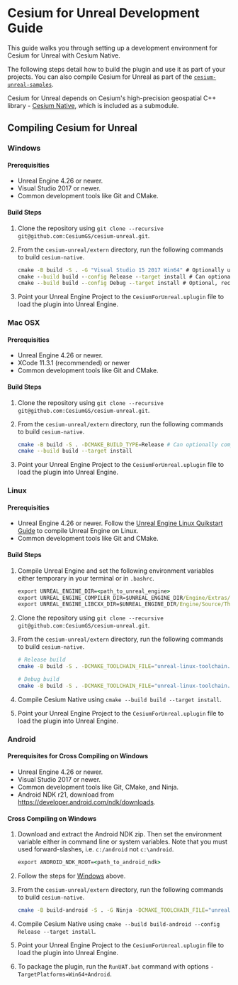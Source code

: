 # Cesium for Unreal Development Guide

This guide walks you through setting up a development environment for Cesium for Unreal with Cesium Native.

The following steps detail how to build the plugin and use it as part of your projects. You can also compile Cesium for Unreal as part of the [`cesium-unreal-samples`](https://github.com/CesiumGS/cesium-unreal-samples.git).

Cesium for Unreal depends on Cesium's high-precision geospatial C++ library - [Cesium Native](https://github.com/CesiumGS/cesium-native), which is included as a submodule.

## Compiling Cesium for Unreal

### Windows

#### Prerequisities

* Unreal Engine 4.26 or newer.
* Visual Studio 2017 or newer.
* Common development tools like Git and CMake.

#### Build Steps

1. Clone the repository using `git clone --recursive git@github.com:CesiumGS/cesium-unreal.git`.
2. From the `cesium-unreal/extern` directory, run the following commands to build `cesium-native`.

    ```cmd
    cmake -B build -S . -G "Visual Studio 15 2017 Win64" # Optionally use "Visual Studio 16 2019"
    cmake --build build --config Release --target install # Can optionally compile with --config RelWithDebInfo or MinSizeRel.
    cmake --build build --config Debug --target install # Optional, recommended for debugging
    ```

3. Point your Unreal Engine Project to the `CesiumForUnreal.uplugin` file to load the plugin into Unreal Engine.

### Mac OSX

#### Prerequisities

* Unreal Engine 4.26 or newer.
* XCode 11.3.1 (recommended) or newer
* Common development tools like Git and CMake.

#### Build Steps

1. Clone the repository using `git clone --recursive git@github.com:CesiumGS/cesium-unreal.git`.
2. From the `cesium-unreal/extern` directory, run the following commands to build `cesium-native`.

    ```bash
    cmake -B build -S . -DCMAKE_BUILD_TYPE=Release # Can optionally compile with RelWithDebInfo or MinSizeRel.
    cmake --build build --target install
    ```

3. Point your Unreal Engine Project to the `CesiumForUnreal.uplugin` file to load the plugin into Unreal Engine.

### Linux

#### Prerequisities

* Unreal Engine 4.26 or newer. Follow the [Unreal Engine Linux Quikstart Guide](https://docs.unrealengine.com/en-US/SharingAndReleasing/Linux/BeginnerLinuxDeveloper/SettingUpAnUnrealWorkflow/index.html) to compile Unreal Engine on Linux.
* Common development tools like Git and CMake.

#### Build Steps

1. Compile Unreal Engine and set the following environment variables either temporary in your terminal or in `.bashrc`.

    ```cmd
    export UNREAL_ENGINE_DIR=<path_to_unreal_engine>
    export UNREAL_ENGINE_COMPILER_DIR=$UNREAL_ENGINE_DIR/Engine/Extras/ThirdPartyNotUE/SDKs/HostLinux/Linux_x64/v17_clang-10.0.1-centos7/x86_64-unknown-linux-gnu
    export UNREAL_ENGINE_LIBCXX_DIR=$UNREAL_ENGINE_DIR/Engine/Source/ThirdParty/Linux/LibCxx
    ```

2. Clone the repository using `git clone --recursive git@github.com:CesiumGS/cesium-unreal.git`.
3. From the `cesium-unreal/extern` directory, run the following commands to build `cesium-native`.

    ```bash
    # Release build
    cmake -B build -S . -DCMAKE_TOOLCHAIN_FILE="unreal-linux-toolchain.cmake" -DCMAKE_POSITION_INDEPENDENT_CODE=ON -DCMAKE_BUILD_TYPE=Release

    # Debug build
    cmake -B build -S . -DCMAKE_TOOLCHAIN_FILE="unreal-linux-toolchain.cmake" -DCMAKE_POSITION_INDEPENDENT_CODE=ON -DCMAKE_BUILD_TYPE=Debug
    ```

4. Compile Cesium Native using `cmake --build build --target install`.

5. Point your Unreal Engine Project to the `CesiumForUnreal.uplugin` file to load the plugin into Unreal Engine.

### Android

#### Prerequisites for Cross Compiling on Windows

* Unreal Engine 4.26 or newer.
* Visual Studio 2017 or newer.
* Common development tools like Git, CMake, and Ninja.
* Android NDK r21, download from https://developer.android.com/ndk/downloads.

#### Cross Compiling on Windows

1. Download and extract the Android NDK zip. Then set the environment variable either in command line or system variables. Note that you must used forward-slashes, i.e. `c:/android` not `c:\android`.
    ```cmd
    export ANDROID_NDK_ROOT=<path_to_android_ndk>
    ```

2. Follow the steps for [Windows](#windows) above.
3. From the `cesium-unreal/extern` directory, run the following commands to build `cesium-native`.

    ```bash
    cmake -B build-android -S . -G Ninja -DCMAKE_TOOLCHAIN_FILE="unreal-android-toolchain.cmake" -DCMAKE_POSITION_INDEPENDENT_CODE=ON -DCMAKE_BUILD_TYPE=Release # or Debug, RelWithDebInfo
    ```

4. Compile Cesium Native using `cmake --build build-android --config Release --target install`.

5. Point your Unreal Engine Project to the `CesiumForUnreal.uplugin` file to load the plugin into Unreal Engine.
6. To package the plugin, run the `RunUAT.bat` command with options `-TargetPlatforms=Win64+Android`.
